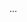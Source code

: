 <form action="https://github.com/settings/two_factor_authentication/disable" method="post">
...
</form>